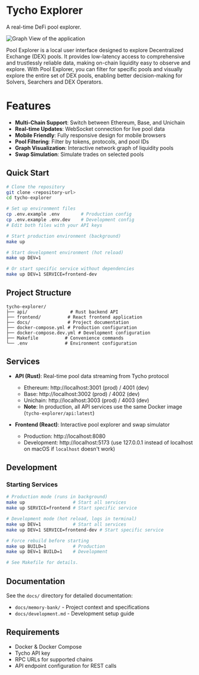 # Tycho Explorer

A real-time DeFi pool explorer. 

![Graph View of the application](./app.png)

Pool Explorer is a local user interface designed to explore Decentralized Exchange (DEX) pools. It provides low-latency access to comprehensive and trustlessly reliable data, making on-chain liquidity easy to observe and explore. With Pool Explorer, you can filter for specific pools and visually explore the entire set of DEX pools, enabling better decision-making for Solvers, Searchers and DEX Operators.

# Features

- **Multi-Chain Support**: Switch between Ethereum, Base, and Unichain
- **Real-time Updates**: WebSocket connection for live pool data
- **Mobile Friendly**: Fully responsive design for mobile browsers
- **Pool Filtering**: Filter by tokens, protocols, and pool IDs
- **Graph Visualization**: Interactive network graph of liquidity pools
- **Swap Simulation**: Simulate trades on selected pools

## Quick Start

```bash
# Clone the repository
git clone <repository-url>
cd tycho-explorer

# Set up environment files
cp .env.example .env        # Production config
cp .env.example .env.dev    # Development config
# Edit both files with your API keys

# Start production environment (background)
make up

# Start development environment (hot reload)
make up DEV=1

# Or start specific service without dependencies
make up DEV=1 SERVICE=frontend-dev
```

## Project Structure

```
tycho-explorer/
├── api/                # Rust backend API
├── frontend/          # React frontend application  
├── docs/              # Project documentation
├── docker-compose.yml # Production configuration
├── docker-compose.dev.yml # Development configuration
├── Makefile          # Convenience commands
└── .env              # Environment configuration
```

## Services

- **API (Rust)**: Real-time pool data streaming from Tycho protocol
  - Ethereum: http://localhost:3001 (prod) / 4001 (dev)
  - Base: http://localhost:3002 (prod) / 4002 (dev)
  - Unichain: http://localhost:3003 (prod) / 4003 (dev)
  - **Note**: In production, all API services use the same Docker image (`tycho-explorer/api:latest`)

- **Frontend (React)**: Interactive pool explorer and swap simulator
  - Production: http://localhost:8080
  - Development: http://localhost:5173 (use 127.0.0.1 instead of localhost on macOS if `localhost` doesn't work)

## Development

### Starting Services

```bash
# Production mode (runs in background)
make up                  # Start all services
make up SERVICE=frontend # Start specific service

# Development mode (hot reload, logs in terminal)
make up DEV=1            # Start all services
make up DEV=1 SERVICE=frontend-dev # Start specific service

# Force rebuild before starting
make up BUILD=1          # Production
make up DEV=1 BUILD=1    # Development

# See Makefile for details.
```

## Documentation

See the `docs/` directory for detailed documentation:
- `docs/memory-bank/` - Project context and specifications
- `docs/development.md` - Development setup guide

## Requirements

- Docker & Docker Compose
- Tycho API key
- RPC URLs for supported chains
- API endpoint configuration for REST calls
